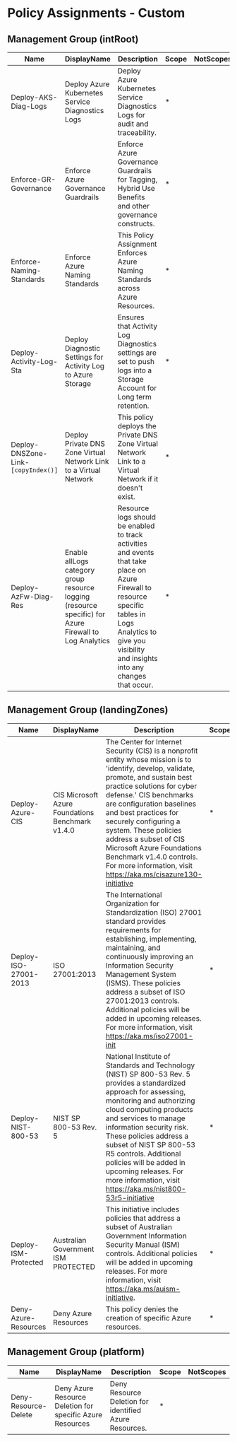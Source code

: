 # Policy Assignments - Custom

## Management Group (intRoot)

Name | DisplayName | Description | Scope | NotScopes
---- | ----------- | ----------- | ----- | ---------
Deploy-AKS-Diag-Logs | Deploy Azure Kubernetes Service Diagnostics Logs | Deploy Azure Kubernetes Service Diagnostics Logs for audit and traceability. | *     |  
Enforce-GR-Governance | Enforce Azure Governance Guardrails | Enforce Azure Governance Guardrails for Tagging, Hybrid Use Benefits and other governance constructs. | *     |  
Enforce-Naming-Standards | Enforce Azure Naming Standards | This Policy Assignment Enforces Azure Naming Standards across Azure Resources. | *     |  
Deploy-Activity-Log-Sta | Deploy Diagnostic Settings for Activity Log to Azure Storage | Ensures that Activity Log Diagnostics settings are set to push logs into a Storage Account for Long term retention. | *     |  
Deploy-DNSZone-Link-`[copyIndex()]` | Deploy Private DNS Zone Virtual Network Link to a Virtual Network | This policy deploys the Private DNS Zone Virtual Network Link to a Virtual Network if it doesn't exist. | *     |  
Deploy-AzFw-Diag-Res | Enable allLogs category group resource logging (resource specific) for Azure Firewall to Log Analytics | Resource logs should be enabled to track activities and events that take place on Azure Firewall to resource specific tables in Logs Analytics to give you visibility and insights into any changes that occur. | *     |  

## Management Group (landingZones)

Name | DisplayName | Description | Scope | NotScopes
---- | ----------- | ----------- | ----- | ---------
Deploy-Azure-CIS | CIS Microsoft Azure Foundations Benchmark v1.4.0 | The Center for Internet Security (CIS) is a nonprofit entity whose mission is to 'identify, develop, validate, promote, and sustain best practice solutions for cyber defense.' CIS benchmarks are configuration baselines and best practices for securely configuring a system. These policies address a subset of CIS Microsoft Azure Foundations Benchmark v1.4.0 controls. For more information, visit https://aka.ms/cisazure130-initiative | *     |  
Deploy-ISO-27001-2013 | ISO 27001:2013 | The International Organization for Standardization (ISO) 27001 standard provides requirements for establishing, implementing, maintaining, and continuously improving an Information Security Management System (ISMS). These policies address a subset of ISO 27001:2013 controls. Additional policies will be added in upcoming releases. For more information, visit https://aka.ms/iso27001-init | *     |  
Deploy-NIST-800-53 | NIST SP 800-53 Rev. 5 | National Institute of Standards and Technology (NIST) SP 800-53 Rev. 5 provides a standardized approach for assessing, monitoring and authorizing cloud computing products and services to manage information security risk. These policies address a subset of NIST SP 800-53 R5 controls. Additional policies will be added in upcoming releases. For more information, visit https://aka.ms/nist800-53r5-initiative | *     |  
Deploy-ISM-Protected | Australian Government ISM PROTECTED | This initiative includes policies that address a subset of Australian Government Information Security Manual (ISM) controls. Additional policies will be added in upcoming releases. For more information, visit https://aka.ms/auism-initiative. | *     |  
Deny-Azure-Resources | Deny Azure Resources | This policy denies the creation of specific Azure resources. | *     |  

## Management Group (platform)

Name | DisplayName | Description | Scope | NotScopes
---- | ----------- | ----------- | ----- | ---------
Deny-Resource-Delete | Deny Azure Resource Deletion for specific Azure Resources | Deny Resource Deletion for identified Azure Resources. | *     |  
